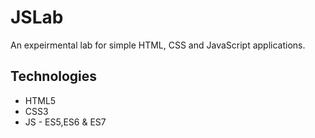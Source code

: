 # JSLab
An expeirmental lab for simple HTML, CSS and JavaScript applications. 

## Technologies
* HTML5
* CSS3
* JS - ES5,ES6 & ES7
